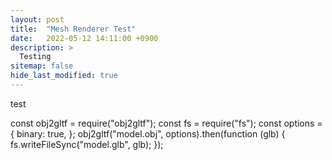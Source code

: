 ```yaml
---
layout: post
title:  "Mesh Renderer Test"
date:   2022-05-12 14:11:00 +0900
description: >
  Testing
sitemap: false
hide_last_modified: true
---
```


test

const obj2gltf = require("obj2gltf");
const fs = require("fs");
const options = {
  binary: true,
};
obj2gltf("model.obj", options).then(function (glb) {
  fs.writeFileSync("model.glb", glb);
});